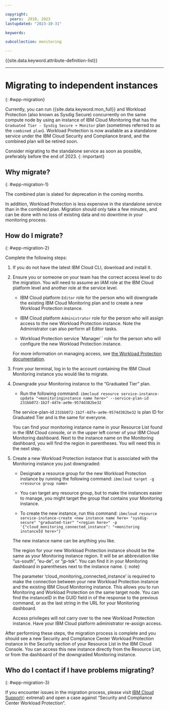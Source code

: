 ```yaml
---

copyright:
  years:  2018, 2023
lastupdated: "2023-10-31"

keywords:

subcollection: monitoring

---
```


{{site.data.keyword.attribute-definition-list}}

---

# Migrating to independent instances
{: #wpp-migration}

Currently, you can run {{site.data.keyword.mon_full}} and Workload Protection (also known as Sysdig Secure) concurrently on the same compute node by using an instance of IBM Cloud Monitoring that has the `Graduated Tier - Sysdig Secure + Monitor` plan (sometimes referred to as the `combined plan`). Workload Protection is now available as a standalone service under the IBM Cloud Security and Compliance brand, and the combined plan will be retired soon.

Consider migrating to the standalone service as soon as possible, preferably before the end of 2023.
{: important}

## Why migrate?
{: #wpp-migration-1}

The combined plan is slated for deprecation in the coming months.

In addition, Workload Protection is less expensive in the standalone service than in the combined plan. Migration should only take a few minutes, and can be done with no loss of existing data and no downtime in your monitoring process.

## How do I migrate?
{: #wpp-migration-2}

Complete the following steps:

1. If you do not have the latest IBM Cloud CLI, download and install it.

2. Ensure you or someone on your team has the correct access level to do the migration. You will need to assume an IAM role at the IBM Cloud platform level and another role at the service level.

    - IBM Cloud platform `Editor` role for the person who will downgrade the existing IBM Cloud Monitoring plan and to create a new Workload Protection instance.

    - IBM Cloud platform `Administrator` role for the person who will assign access to the new Workload Protection instance. Note the Administrator can also perform all Editor tasks.

    - Workload Protection service `Manager`` role for the person who will configure the new Workload Protection instance.

    For more information on managing access, see [the Workload Protection documentation](/docs/workload-protection?topic=workload-protection-getting-started).

3. From your terminal, log in to the account containing the IBM Cloud Monitoring instance you would like to migrate.

4. Downgrade your Monitoring instance to the “Graduated Tier” plan.

    - Run the following command: `ibmcloud resource service-instance-update "<monitoringinstance name here>" --service-plan-id 231bb072-1b2f-4d7e-ae9e-9574d382be32`

    The service-plan-id `231bb072-1b2f-4d7e-ae9e-9574d382be32` is plan ID for Graduated Tier and is the same for everyone.

    You can find your monitoring instance name in your Resource List found in the IBM Cloud console, or in the upper left corner of your IBM Cloud Monitoring dashboard. Next to the instance name on the Monitoring dashboard, you will find the region in parentheses. You will need this in the next step.

5. Create a new Workload Protection instance that is associated with the Monitoring instance you just downgraded:

    - Designate a resource group for the new Workload Protection instance by running the following command: `ibmcloud target -g <resource group name>`

    - You can target any resource group, but to make the instances easier to manage, you might target the group that contains your Monitoring instance.

    - To create the new instance, run this command: `ibmcloud resource service-instance-create <new instance name here> "sysdig-secure" "graduated-tier" "<region here>" -p '{"cloud_monitoring_connected_instance": "<monitoring instanceId here>"}`

    The new instance name can be anything you like.

    The region for your new Workload Protection instance should be the same as your Monitoring instance region. It will be an abbreviation like “us-south”, “eu-de”, or “jp-tok”. You can find it in your Monitoring dashboard in parentheses next to the instance name.
    {: note}

    The parameter ‘cloud_monitoring_connected_instance’ is required to make the connection between your new Workload Protection instance and the existing IBM Cloud Monitoring instance. This allows you to run Monitoring and Workload Protection on the same target node. You can find the instanceID in the GUID field in of the response to the previous command, or as the last string in the URL for your Monitoring dashboard.

    Access privileges will not carry over to the new Workload Protection instance. Have your IBM Cloud platform administrator re-assign access.

After performing these steps, the migration process is complete and you should see a new Security and Compliance Center Workload Protection instance in the Security
section of your Resource List in the IBM Cloud Console. You can access this new instance directly from the Resource List, or from the dashboard of the downgraded Monitoring instance.

## Who do I contact if I have problems migrating?
{: #wpp-migration-3}

If you encounter issues in the migration process, please visit [IBM Cloud Support](https://cloud.ibm.com/login?redirect=%2Funifiedsupport%2Fsupportcenter){: extrenal} and open a case against “Security and Compliance Center Workload Protection”.
